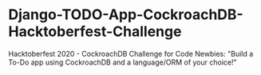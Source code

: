 # Django-TODO-App-CockroachDB-Hacktoberfest-Challenge
Hacktoberfest 2020 - CockroachDB Challenge for Code Newbies: "Build a To-Do app using CockroachDB and a language/ORM of your choice!"
